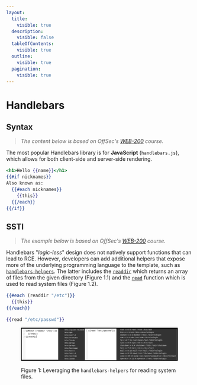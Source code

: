 ```yaml
---
layout:
  title:
    visible: true
  description:
    visible: false
  tableOfContents:
    visible: true
  outline:
    visible: true
  pagination:
    visible: true
---
```


# Handlebars

## Syntax

> _The content below is based on OffSec's_ [_WEB-200_](https://www.offsec.com/courses/web-200/) _course._

The most popular Handlebars library is for **JavaScript** (`handlebars.js`), which allows for both client-side and server-side rendering.

```handlebars
<h1>Hello {{name}}</h1>
{{#if nicknames}}
Also known as:
  {{#each nicknames}}
    {{this}}
  {{/each}}
{{/if}}
```

## SSTI

> _The example below is based on OffSec's_ [_WEB-200_](https://www.offsec.com/courses/web-200/) _course._

Handlebars "_logic-less_" design does not natively support functions that can lead to RCE. However, developers can add additional helpers that expose more of the underlying programming language to the template, such as [`handlebars-helpers`](https://github.com/helpers/handlebars-helpers). The latter includes the [`readdir`](https://github.com/helpers/handlebars-helpers?tab=readme-ov-file#readdir) which returns an array of files from the given directory (Figure 1.1) and  the [`read`](https://github.com/helpers/handlebars-helpers?tab=readme-ov-file#read) function which is used to read system files (Figure 1.2).

```handlebars
{{#each (readdir "/etc")}}
  {{this}}
{{/each}}
```

```handlebars
{{read "/etc/passwd"}}
```

<figure><img src="../../../../.gitbook/assets/web_ssti_handlebars_1.png" alt=""><figcaption><p>Figure 1: Leveraging the <code>handlebars-helpers</code> for reading system files.</p></figcaption></figure>
